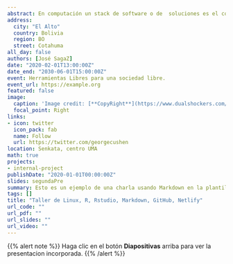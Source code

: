 ```yaml
---
abstract: En computación un stack de software o de  soluciones es el conjunto de subsistemas o componentes necesarios para crear una plataforma completa, donde no se requiere software adicional para soportar las aplicaciones. Un tiempo atrás el stack incluía el hardware, ahora se refiere más directamente a software, en nuestro caso el taller cubre lo siguiente. Linux, R, Rstudio, Markdown, GitHub, Netlify
address:
  city: "El Alto"
  country: Bolivia
  region: BO
  street: Cotahuma
all_day: false
authors: [José SagaZ]
date: "2020-02-01T13:00:00Z"
date_end: "2030-06-01T15:00:00Z"
event: Herramientas Libres para una sociedad libre.
event_url: https://example.org
featured: false
image:
  caption: 'Image credit: [**CopyRight**](https://www.dualshockers.com/orwell-ignorance-is-strengths-release-date-trailer/)'
  focal_point: Right
links:
- icon: twitter
  icon_pack: fab
  name: Follow
  url: https://twitter.com/georgecushen
location: Senkata, centro UMA
math: true
projects:
- internal-project
publishDate: "2020-01-01T00:00:00Z"
slides: segundaPre
summary: Esto es un ejemplo de una charla usando Markdown en la plantilla Academic 
tags: []
title: "Taller de Linux, R, Rstudio, Markdown, GitHub, Netlify"
url_code: ""
url_pdf: ""
url_slides: ""
url_video: ""
---
```


{{% alert note %}}
Haga clic en el botón **Diapositivas** arriba para ver la presentacion incorporada.
{{% /alert %}}

